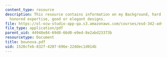 ```yaml
---
content_type: resource
description: This resource contains information on my Background, hard problems, ssumptions,
  honored expertise, good or elegant designs.
file: https://ol-ocw-studio-app-qa.s3.amazonaws.com/courses/esd-342-advanced-system-architecture-spring-2006/1520cfeb832f4207696e22ddec1d014b_bounova.pdf
file_type: application/pdf
parent_uid: 44948e84-69d8-66d0-e9ed-8e2abd23373b
resourcetype: Document
title: bounova.pdf
uid: 1520cfeb-832f-4207-696e-22ddec1d014b
---
```

